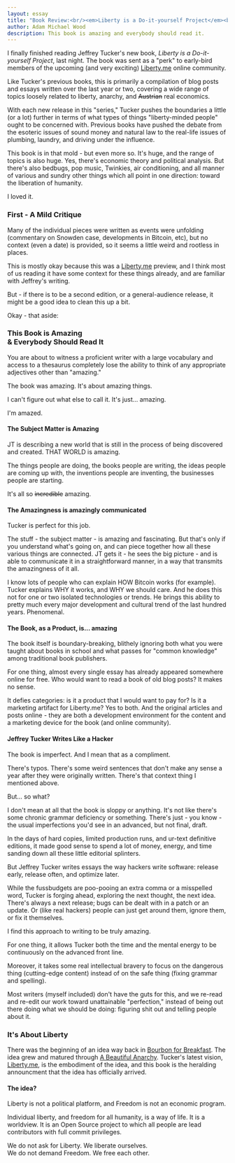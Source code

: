 ```yaml
---
layout: essay
title: "Book Review:<br/><em>Liberty is a Do-it-yourself Project</em><br/>by Jeffrey Tucker"
author: Adam Michael Wood
description: This book is amazing and everybody should read it.
---
```


I finally finished reading Jeffrey Tucker's new book, <em>Liberty is a Do-it-yourself Project</em>, last night. The book was sent as a "perk" to early-bird members of the upcoming (and very exciting) [Liberty.me](http://liberty.me) online community. 

Like Tucker's previous books, this is primarily a compilation of blog posts and essays written over the last year or two, covering a wide range of topics loosely related to liberty, anarchy, and <del>Austrian</del> real economics.

With each new release in this "series," Tucker pushes the boundaries a little (or a lot) further in terms of what types of things "liberty-minded people" ought to be concerned with. Previous books have pushed the debate from the esoteric issues of sound money and natural law to the real-life issues of plumbing, laundry, and driving under the influence.

This book is in that mold - but even more so. It's huge, and the range of topics is also huge. Yes, there's economic theory and political analysis. But there's also bedbugs, pop music, Twinkies, air conditioning, and all manner of various and sundry other things which all point in one direction: toward the liberation of humanity.

I loved it.
 
 
### First - A Mild Critique

Many of the individual pieces were written as events were unfolding (commentary on Snowden case, developments in Bitcoin, etc), but no context (even a date) is provided, so it seems a little weird and rootless in places. 

This is mostly okay because this was a [Liberty.me](http://liberty.me) preview, and I think most of us reading it have some context for these things already, and are familiar with Jeffrey's writing. 

But - if there is to be a second edition, or a general-audience release, it might be a good idea to clean this up a bit.

Okay - that aside:

### This Book is Amazing<br/>&amp; Everybody Should Read It 
 
You are about to witness a proficient writer with a large vocabulary and access to a thesaurus completely lose the ability to think of any appropriate adjectives other than "amazing."

The book was amazing. It's about amazing things.

I can't figure out what else to call it. It's just... amazing.

I'm amazed.


#### The Subject Matter is Amazing

JT is describing a new world that is still in the process of being discovered and created. THAT WORLD is amazing. 

The things people are doing, the books people are writing, the ideas people are coming up with, the inventions people are inventing, the businesses people are starting.

It's all so <del>incredible</del> amazing.

#### The Amazingness is amazingly communicated

Tucker is perfect for this job. 

The stuff - the subject matter - is amazing and fascinating. But that's only if you understand what's going on, and can piece together how all these various things are connected. JT gets it - he sees the big picture - and is able to communicate it in a straightforward manner, in a way that transmits the amazingness of it all. 

I know lots of people who can explain HOW Bitcoin works (for example). Tucker explains WHY it works, and WHY we should care. And he does this not for one or two isolated technologies or trends. He brings this ability to pretty much every major development and cultural trend of the last hundred years. Phenomenal.

#### The Book, as a Product, is... amazing

The book itself is boundary-breaking, blithely ignoring both what you were taught about books in school and what passes for "common knowledge" among traditional book publishers. 

For one thing, almost every single essay has already appeared somewhere online for free. Who would want to read a book of old blog posts? It makes no sense. 

It defies categories: is it a product that I would want to pay for? Is it a marketing artifact for Liberty.me? Yes to both. And the original articles and posts online - they are both a development environment for the content and a marketing device for the book (and online community).


#### Jeffrey Tucker Writes Like a Hacker

The book is imperfect. And I mean that as a compliment. 

There's typos. There's some weird sentences that don't make any sense a year after they were originally written. There's that context thing I mentioned above. 

But... so what?

I don't mean at all that the book is sloppy or anything. It's not like there's some chronic grammar deficiency or something. There's just - you know - the usual imperfections you'd see in an advanced, but not final, draft.

In the days of hard copies, limited production runs, and ur-text definitive editions, it made good sense to spend a lot of money, energy, and time sanding down all these little editorial splinters. 

But Jeffrey Tucker writes essays the way hackers write software: release early, release often, and optimize later. 

While the fussbudgets are poo-pooing an extra comma or a misspelled word, Tucker is forging ahead, exploring the next thought, the next idea. There's always a next release; bugs can be dealt with in a patch or an update. Or (like real hackers) people can just get around them, ignore them, or fix it themselves.

I find this approach to writing to be truly amazing.

For one thing, it allows Tucker both the time and the mental energy to be continuously on the advanced front line. 

Moreover, it takes some real intellectual bravery to focus on the dangerous thing (cutting-edge content) instead of on the safe thing (fixing grammar and spelling). 

Most writers (myself included) don't have the guts for this, and we re-read and re-edit our work toward unattainable "perfection," instead of being out there doing what we should be doing: figuring shit out and telling people about it.


### It's About Liberty

There was the beginning of an idea way back in [Bourbon for Breakfast]( http://www.amazon.com/gp/product/B0041HXMNU/ref=as_li_ss_tl?ie=UTF8&camp=1789&creative=390957&creativeASIN=B0041HXMNU&linkCode=as2&tag=musforsun-20 ). The idea grew and matured through [A Beautiful Anarchy]( http://www.amazon.com/gp/product/B0091XZFKW/ref=as_li_ss_tl?ie=UTF8&camp=1789&creative=390957&creativeASIN=B0091XZFKW&linkCode=as2&tag=musforsun-20 ). Tucker's latest vision, [Liberty.me](http://liberty.me), is the embodiment of the idea, and this book is the heralding announcment that the idea has officially arrived.

#### The idea?

Liberty is not a political platform, and Freedom is not an economic program.

Individual liberty, and freedom for all humanity, is a way of life. It is a worldview. It is an Open Source project to which all people are lead contributors with full commit privileges.

We do not ask for Liberty. We liberate ourselves.  
We do not demand Freedom. We free each other.
